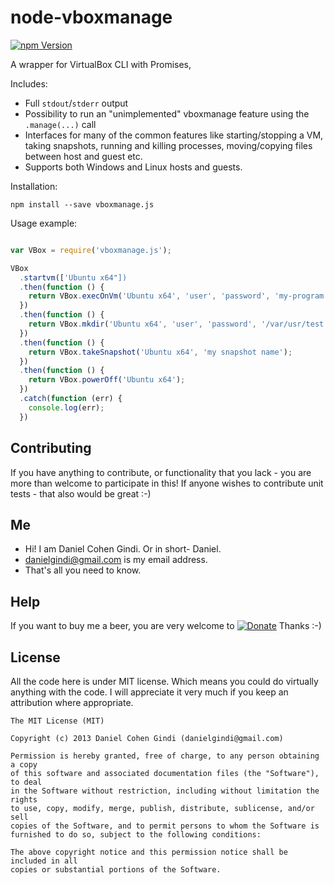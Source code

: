 # node-vboxmanage

[![npm Version](https://badge.fury.io/js/vboxmanage.js.png)](https://npmjs.org/package/vboxmanage.js)

A wrapper for VirtualBox CLI with Promises,

Includes:

* Full `stdout`/`stderr` output
* Possibility to run an "unimplemented" vboxmanage feature using the `.manage(...)` call
* Interfaces for many of the common features like starting/stopping a VM, taking snapshots, running and killing processes, moving/copying files between host and guest etc.
* Supports both Windows and Linux hosts and guests.

Installation:

```
npm install --save vboxmanage.js
```

Usage example:

```javascript

var VBox = require('vboxmanage.js');

VBox
  .startvm(['Ubuntu x64"])
  .then(function () {
    return VBox.execOnVm('Ubuntu x64', 'user', 'password', 'my-program', ['--my-argument', 'another argument']);
  })
  .then(function () {
    return VBox.mkdir('Ubuntu x64', 'user', 'password', '/var/usr/test', true /* recursive */);
  })
  .then(function () {
    return VBox.takeSnapshot('Ubuntu x64', 'my snapshot name');
  })
  .then(function () {
    return VBox.powerOff('Ubuntu x64');
  })
  .catch(function (err) {
    console.log(err);
  })

```

## Contributing

If you have anything to contribute, or functionality that you lack - you are more than welcome to participate in this!
If anyone wishes to contribute unit tests - that also would be great :-)

## Me
* Hi! I am Daniel Cohen Gindi. Or in short- Daniel.
* danielgindi@gmail.com is my email address.
* That's all you need to know.

## Help

If you want to buy me a beer, you are very welcome to
[![Donate](https://www.paypalobjects.com/en_US/i/btn/btn_donate_LG.gif)](https://www.paypal.com/cgi-bin/webscr?cmd=_s-xclick&hosted_button_id=G6CELS3E997ZE)
 Thanks :-)

## License

All the code here is under MIT license. Which means you could do virtually anything with the code.
I will appreciate it very much if you keep an attribution where appropriate.

    The MIT License (MIT)

    Copyright (c) 2013 Daniel Cohen Gindi (danielgindi@gmail.com)

    Permission is hereby granted, free of charge, to any person obtaining a copy
    of this software and associated documentation files (the "Software"), to deal
    in the Software without restriction, including without limitation the rights
    to use, copy, modify, merge, publish, distribute, sublicense, and/or sell
    copies of the Software, and to permit persons to whom the Software is
    furnished to do so, subject to the following conditions:

    The above copyright notice and this permission notice shall be included in all
    copies or substantial portions of the Software.

